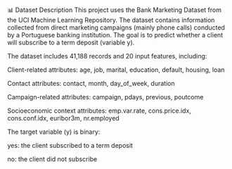 📊 Dataset Description
This project uses the Bank Marketing Dataset from the UCI Machine Learning Repository. The dataset contains information collected from direct marketing campaigns (mainly phone calls) conducted by a Portuguese banking institution. The goal is to predict whether a client will subscribe to a term deposit (variable y).

The dataset includes 41,188 records and 20 input features, including:

Client-related attributes: age, job, marital, education, default, housing, loan

Contact attributes: contact, month, day_of_week, duration

Campaign-related attributes: campaign, pdays, previous, poutcome

Socioeconomic context attributes: emp.var.rate, cons.price.idx, cons.conf.idx, euribor3m, nr.employed

The target variable (y) is binary:

yes: the client subscribed to a term deposit

no: the client did not subscribe



